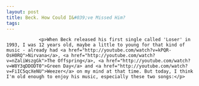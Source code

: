 ```yaml
---
layout: post
title: Beck. How Could I&#039;ve Missed Him?
tags:
---
```



                <p>When Beck released his first single called 'Loser' in 1993, I was 12 years old, maybe a little to young for that kind of music - already had <a href="http://youtube.com/watch?v=kPQR-OsH0RQ">Nirvana</a>, <a href="http://youtube.com/watch?v=nZaliWszgGk">The Offspring</a>, <a href="http://youtube.com/watch?v=W8Y3qDDODT0">Green Day</a> and <a href="http://youtube.com/watch?v=FiIC5qcXeNU">Weezer</a> on my mind at that time. But today, I think I'm old enough to enjoy his music, especially these two songs:</p>
<div style="text-align:center"><object type="application/x-shockwave-flash" style="width:425px; height:350px" data="http://www.youtube.com/v/hVHDemvKxRU"><param name="movie" value="http://www.youtube.com/v/hVHDemvKxRU"></param></object></div>
<div style="text-align:center"><object type="application/x-shockwave-flash" style="width:425px; height:350px" data="http://www.youtube.com/v/8uQumwGRgwY"><param name="movie" value="http://www.youtube.com/v/8uQumwGRgwY"></param></object></div>

